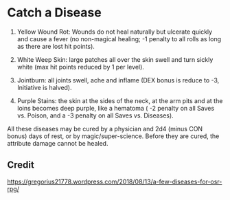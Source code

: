 # Catch a Disease

1. Yellow Wound Rot: Wounds do not heal naturally but ulcerate quickly and cause a fever (no non-magical healing; -1 penalty to all rolls as long as there are lost hit points).

2. White Weep Skin: large patches all over the skin swell and turn sickly white (max hit points reduced by 1 per level).

3. Jointburn: all joints swell, ache and inflame (DEX bonus is reduce to -3, Initiative is halved).

4. Purple Stains: the skin at the sides of the neck, at the arm pits and at the loins becomes deep purple, like a hematoma ( -2 penalty on all Saves vs. Poison, and a -3 penalty on all Saves vs. Diseases).

All these diseases may be cured by a physician and 2d4 (minus CON bonus) days of rest, or by magic/super-science. Before they are cured, the attribute damage cannot be healed.

## Credit

https://gregorius21778.wordpress.com/2018/08/13/a-few-diseases-for-osr-rpg/